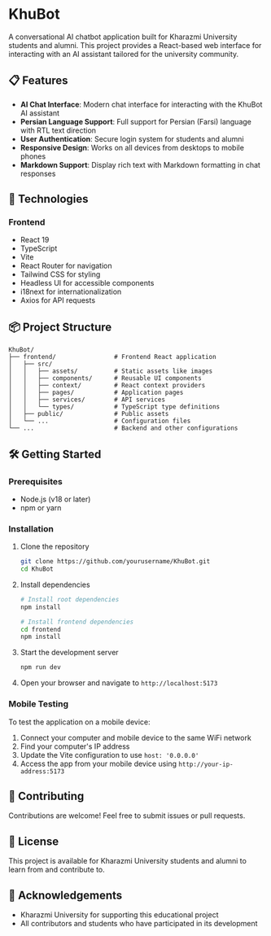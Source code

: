 # KhuBot

A conversational AI chatbot application built for Kharazmi University students and alumni. This project provides a React-based web interface for interacting with an AI assistant tailored for the university community.

## 📋 Features

- **AI Chat Interface**: Modern chat interface for interacting with the KhuBot AI assistant
- **Persian Language Support**: Full support for Persian (Farsi) language with RTL text direction
- **User Authentication**: Secure login system for students and alumni
- **Responsive Design**: Works on all devices from desktops to mobile phones
- **Markdown Support**: Display rich text with Markdown formatting in chat responses

## 🚀 Technologies

### Frontend
- React 19
- TypeScript
- Vite
- React Router for navigation
- Tailwind CSS for styling
- Headless UI for accessible components
- i18next for internationalization
- Axios for API requests

## 📦 Project Structure

```
KhuBot/
├── frontend/                # Frontend React application
│   ├── src/
│   │   ├── assets/          # Static assets like images
│   │   ├── components/      # Reusable UI components
│   │   ├── context/         # React context providers
│   │   ├── pages/           # Application pages
│   │   ├── services/        # API services
│   │   └── types/           # TypeScript type definitions
│   ├── public/              # Public assets
│   └── ...                  # Configuration files
└── ...                      # Backend and other configurations
```

## 🛠️ Getting Started

### Prerequisites
- Node.js (v18 or later)
- npm or yarn

### Installation

1. Clone the repository
   ```bash
   git clone https://github.com/yourusername/KhuBot.git
   cd KhuBot
   ```

2. Install dependencies
   ```bash
   # Install root dependencies
   npm install
   
   # Install frontend dependencies
   cd frontend
   npm install
   ```

3. Start the development server
   ```bash
   npm run dev
   ```

4. Open your browser and navigate to `http://localhost:5173`

### Mobile Testing

To test the application on a mobile device:

1. Connect your computer and mobile device to the same WiFi network
2. Find your computer's IP address
3. Update the Vite configuration to use `host: '0.0.0.0'`
4. Access the app from your mobile device using `http://your-ip-address:5173`

## 🤝 Contributing

Contributions are welcome! Feel free to submit issues or pull requests.

## 📜 License

This project is available for Kharazmi University students and alumni to learn from and contribute to.

## 🙏 Acknowledgements

- Kharazmi University for supporting this educational project
- All contributors and students who have participated in its development 